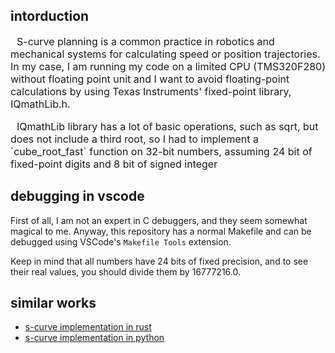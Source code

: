 

## intorduction

<div style="font-size: 16px; text-indent:10px;">
S-curve planning is a common practice in robotics and mechanical systems for calculating speed or position trajectories. In my case, I am running my code on a limited CPU (TMS320F280) without floating point unit and I want to avoid floating-point calculations by using Texas Instruments' fixed-point library, IQmathLib.h. 
<p> IQmathLib library has a lot of basic operations, such as sqrt, but does not include a third root, so I had to implement a `cube_root_fast` function on 32-bit numbers, assuming 24 bit of fixed-point digits and 8 bit of signed integer</p>

</div>

## debugging in vscode
First of all, I am not an expert in C debuggers, and they seem somewhat magical to me. Anyway, this repository has a normal Makefile and can be debugged using VSCode's `Makefile Tools` extension.  

Keep in mind that all numbers have 24 bits of fixed precision, and to see their real values, you should divide them by 16777216.0. 

## similar works
- [s-curve implementation in rust](https://github.com/marcbone/s_curve)
- [s-curve implementation in python](https://github.com/nameofuser1/py-scurve)